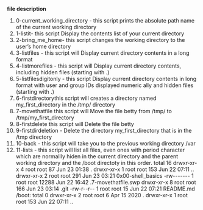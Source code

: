 **file description**
1. 0-current_working_directory - this script prints the absolute path name of the current working directory
2. 1-listit- this script Display the contents list of your current directory
3. 2-bring_me_home- this script changes the working directory to the user’s home directory
4. 3-listfiles - this script will Display current directory contents in a long format
5. 4-listmorefiles - this script will Display current directory contents, including hidden files (starting with .)
6. 5-listfilesdigitonly - this script Display current directory contents in long format with user and group IDs displayed numeric   ally and hidden files (starting with .)
7. 6-firstdirectorythis script will creates a directory named my_first_directory in the /tmp/ directory
8. 7-movethatfile this script will Move the file betty from /tmp/ to /tmp/my_first_directory
9. 8-firstdelete this script will Delete the file betty
10. 9-firstdirdeletion - Delete the directory my_first_directory that is in the /tmp directory
11. 10-back - this script will take you to the previous working directory
    /var
12. 11-lists - this script will list all files, even ones with period character which are normallly hiden in the current
    directory and the parent working directory and the /boot directoty in this order. 
    total 16                                                                                                                         drwxr-xr-x 4 root root    87 Jun 23 01:38 .                                                                                      drwxr-xr-x 1 root root   153 Jun 22 07:11 ..                                                                                     drwxr-xr-x 2 root root   291 Jun 23 03:21 0x00-shell_basics                                                                      -rw------- 1 root root 12288 Jun 22 16:42 .7-movethatfile.swp                                                                    drwxr-xr-x 8 root root   166 Jun 23 03:14 .git                                                                                   -rw-r--r-- 1 root root    15 Jun 22 07:21 README.md                                                                              /boot:                                                                                                                           total 0                                                                                                                          drwxr-xr-x 2 root root   6 Apr 15  2020 .                                                                                        drwxr-xr-x 1 root root 153 Jun 22 07:11 .. 
